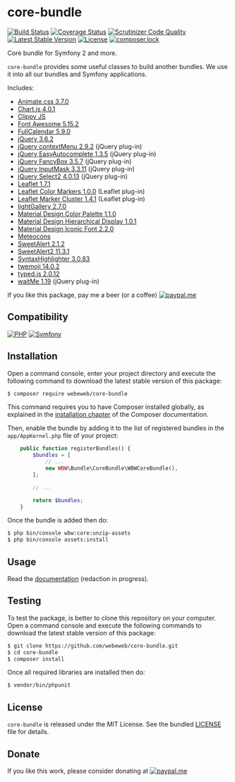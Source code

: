 core-bundle
===========

[![Build Status](https://img.shields.io/github/actions/workflow/status/webeweb/core-bundle/build.yml?style=flat-square)](https://github.com/webeweb/core-bundle/actions)
[![Coverage Status](https://img.shields.io/coveralls/github/webeweb/core-bundle/master.svg?style=flat-square)](https://coveralls.io/github/webeweb/core-bundle?branch=master)
[![Scrutinizer Code Quality](https://img.shields.io/scrutinizer/quality/g/webeweb/core-bundle/master.svg?style=flat-square)](https://scrutinizer-ci.com/g/webeweb/core-bundle/?branch=master)
[![Latest Stable Version](https://img.shields.io/packagist/v/webeweb/core-bundle.svg?style=flat-square)](https://packagist.org/packages/webeweb/core-bundle)
[![License](https://img.shields.io/packagist/l/webeweb/core-bundle.svg?style=flat-square)](https://packagist.org/packages/webeweb/core-bundle)
[![composer.lock](https://img.shields.io/badge/.lock-uncommited-important.svg?style=flat-square)](https://packagist.org/packages/webeweb/core-bundle)

Core bundle for Symfony 2 and more.

`core-bundle` provides some useful classes to build another bundles. We use it
into all our bundles and Symfony applications.

Includes:

- [Animate.css 3.7.0](https://daneden.github.io/animate.css)
- [Chart.js 4.0.1](https://www.chartjs.org)
- [Clippy JS](https://www.smore.com/clippy-js)
- [Font Awesome 5.15.2](https://fontawesome.com)
- [FullCalendar 5.9.0](https://fullcalendar.io)
- [jQuery 3.6.2](http://jquery.com)
- [jQuery contextMenu 2.9.2](http://swisnl.github.io/jQuery-contextMenu/docs.html) (jQuery plug-in)
- [jQuery EasyAutocomplete 1.3.5](http://www.easyautocomplete.com) (jQuery plug-in)
- [jQuery FancyBox 3.5.7](http://fancybox.net) (jQuery plug-in)
- [jQuery InputMask 3.3.11](https://robinherbots.github.io/Inputmask) (jQuery plug-in)
- [jQuery Select2 4.0.13](https://select2.org) (jQuery plug-in)
- [Leaflet 1.7.1](https://leafletjs.com)
- [Leaflet Color Markers 1.0.0](https://github.com/pointhi/leaflet-color-markers) (Leaflet plug-in)
- [Leaflet Marker Cluster 1.4.1](http://leaflet.github.io/Leaflet.markercluster) (Leaflet plug-in)
- [lightGallery 2.7.0](https://github.com/sachinchoolur/lightGallery)
- [Material Design Color Palette 1.1.0](http://zavoloklom.github.io/material-design-color-palette)
- [Material Design Hierarchical Display 1.0.1](http://zavoloklom.github.io/material-design-hierarchical-display)
- [Material Design Iconic Font 2.2.0](http://zavoloklom.github.io/material-design-iconic-font)
- [Meteocons](http://www.alessioatzeni.com/meteocons)
- [SweetAlert 2.1.2](https://sweetalert.js.org)
- [SweetAlert2 11.3.1](https://sweetalert2.github.io)
- [SyntaxHighlighter 3.0.83](http://alexgorbatchev.com/SyntaxHighlighter)
- [twemoji 14.0.2](https://twemoji.twitter.com)
- [typed.js 2.0.12](https://github.com/mattboldt/typed.js)
- [waitMe 1.19](http://vadimsva.github.io/waitMe) (jQuery plug-in)

If you like this package, pay me a beer (or a coffee)
[![paypal.me](https://img.shields.io/badge/paypal.me-webeweb-0070ba.svg?style=flat-square&logo=paypal)](https://www.paypal.me/webeweb)

## Compatibility

[![PHP](https://img.shields.io/packagist/php-v/webeweb/core-bundle.svg?style=flat-square)](http://php.net)
[![Symfony](https://img.shields.io/badge/symfony-%5E4.4%7C%5E5.0-brightness.svg?style=flat-square)](https://symfony.com)

## Installation

Open a command console, enter your project directory and execute the following
command to download the latest stable version of this package:

```bash
$ composer require webeweb/core-bundle
```

This command requires you to have Composer installed globally, as explained in
the [installation chapter](https://getcomposer.org/doc/00-intro.md) of the
Composer documentation.

Then, enable the bundle by adding it to the list of registered bundles
in the `app/AppKernel.php` file of your project:

```php
    public function registerBundles() {
        $bundles = [
            // ...
            new WBW\Bundle\CoreBundle\WBWCoreBundle(),
        ];

        // ...

        return $bundles;
    }
```

Once the bundle is added then do:

```bash
$ php bin/console wbw:core:unzip-assets
$ php bin/console assets:install
```

## Usage

Read the [documentation](Resources/doc/index.md) (redaction in progress).

## Testing

To test the package, is better to clone this repository on your computer.
Open a command console and execute the following commands to download the latest
stable version of this package:

```bash
$ git clone https://github.com/webeweb/core-bundle.git
$ cd core-bundle
$ composer install
```

Once all required libraries are installed then do:

```bash
$ vendor/bin/phpunit
```

## License

`core-bundle` is released under the MIT License. See the bundled [LICENSE](LICENSE)
file for details.

## Donate

If you like this work, please consider donating at
[![paypal.me](https://img.shields.io/badge/paypal.me-webeweb-0070ba.svg?style=flat-square&logo=paypal)](https://www.paypal.me/webeweb)
